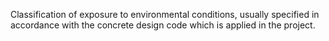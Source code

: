 ﻿Classification of exposure to environmental conditions, usually specified in accordance with the concrete design code which is applied in the project.
